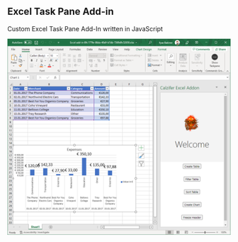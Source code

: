 ## Excel Task Pane Add-in
Custom Excel Task Pane Add-In written in JavaScript

![Screenshot](Example.png)